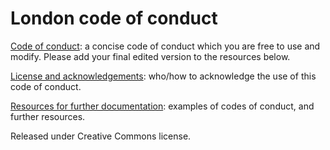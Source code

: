 London code of conduct
======================

[Code of conduct](codeofconduct.md): a concise code of conduct which you are free to use and modify. Please add your final edited version to the resources below.

[License and acknowledgements](acknowledgement.md): who/how to acknowledge the use of this code of conduct.

[Resources for further documentation](resources.md): examples of codes of conduct, and further resources.  

Released under Creative Commons license.
